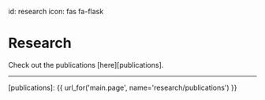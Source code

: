 id: research
icon: fas fa-flask

# Research

Check out the publications [here][publications].

---

[publications]: {{ url_for('main.page', name='research/publications') }}
